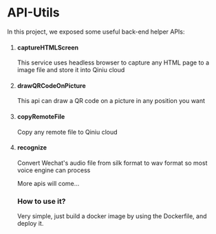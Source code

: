# API-Utils



In this project, we exposed some useful back-end helper APIs:



1. #### captureHTMLScreen

   This service uses headless browser to capture any HTML page to a image file and store it into Qiniu cloud

2. #### drawQRCodeOnPicture

   This api can draw a QR code on a picture in any position you want

3. #### copyRemoteFile

   Copy any remote file to Qiniu cloud

4. #### recognize

   Convert Wechat's audio file from silk format to wav format so most voice engine can process

   

   More apis will come...

   

   ### How to use it?

   Very simple, just build a docker image by using the Dockerfile, and deploy it.

   